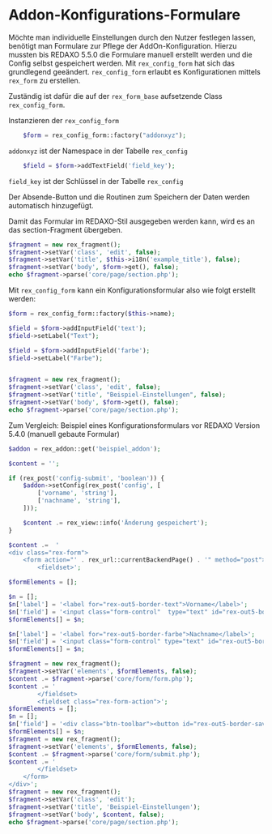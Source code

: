 
# Addon-Konfigurations-Formulare

Möchte man individuelle Einstellungen durch den Nutzer festlegen lassen, benötigt man Formulare zur Pflege der AddOn-Konfiguration. 
Hierzu mussten bis REDAXO 5.5.0 die Formulare manuell erstellt werden und die Config selbst gespeichert werden. Mit `rex_config_form` hat sich das grundlegend geeändert.
`rex_config_form` erlaubt es Konfigurationen mittels `rex_form` zu erstellen. 

Zuständig ist dafür die auf der `rex_form_base` aufsetzende Class `rex_config_form`.


Instanzieren der `rex_config_form`

```php
    $form = rex_config_form::factory("addonxyz");
```

`addonxyz` ist der Namespace in der Tabelle `rex_config`


```php
    $field = $form->addTextField('field_key');
```

`field_key` ist der Schlüssel in der Tabelle `rex_config`

Der Absende-Button und die Routinen zum Speichern der Daten werden automatisch hinzugefügt. 

Damit das Formular im REDAXO-Stil ausgegeben werden kann, wird es an das section-Fragment übergeben. 

```php
$fragment = new rex_fragment();
$fragment->setVar('class', 'edit', false);
$fragment->setVar('title', $this->i18n('example_title'), false);
$fragment->setVar('body', $form->get(), false);
echo $fragment->parse('core/page/section.php');
```


Mit `rex_config_form` kann ein Konfigurationsformular also wie folgt erstellt werden: 


```php
$form = rex_config_form::factory($this->name);

$field = $form->addInputField('text');
$field->setLabel("Text");

$field = $form->addInputField('farbe');
$field->setLabel("Farbe");


$fragment = new rex_fragment();
$fragment->setVar('class', 'edit', false);
$fragment->setVar('title', "Beispiel-Einstellungen", false);
$fragment->setVar('body', $form->get(), false);
echo $fragment->parse('core/page/section.php');

```


Zum Vergleich: Beispiel eines Konfigurationsformulars vor REDAXO Version 5.4.0 (manuell gebaute Formular) 

```php
$addon = rex_addon::get('beispiel_addon');

$content = '';

if (rex_post('config-submit', 'boolean')) {
    $addon->setConfig(rex_post('config', [
        ['vorname', 'string'],
        ['nachname', 'string'],
    ]));

    $content .= rex_view::info('Änderung gespeichert');
}

$content .=  '
<div class="rex-form">
    <form action="' . rex_url::currentBackendPage() . '" method="post">
        <fieldset>';

$formElements = [];

$n = [];
$n['label'] = '<label for="rex-out5-border-text">Vorname</label>';
$n['field'] = '<input class="form-control"  type="text" id="rex-out5-border-text" name="config[nachname]" value="' . $addon->getConfig('vorname') . '"/>';
$formElements[] = $n;

$n['label'] = '<label for="rex-out5-border-farbe">Nachname</label>';
$n['field'] = '<input class="form-control" type="text" id="rex-out5-border-farbe" name="config[nachname]" value="' . $addon->getConfig('nachname'). '"/>';
$formElements[] = $n;

$fragment = new rex_fragment();
$fragment->setVar('elements', $formElements, false);
$content .= $fragment->parse('core/form/form.php');
$content .= '
        </fieldset>
        <fieldset class="rex-form-action">';
$formElements = [];
$n = [];
$n['field'] = '<div class="btn-toolbar"><button id="rex-out5-border-save" type="submit" name="config-submit" class="btn btn-save rex-form-aligned" value="1">Einstellungen speichern</button></div>';
$formElements[] = $n;
$fragment = new rex_fragment();
$fragment->setVar('elements', $formElements, false);
$content .= $fragment->parse('core/form/submit.php');
$content .= '
        </fieldset>
    </form>
</div>';
$fragment = new rex_fragment();
$fragment->setVar('class', 'edit');
$fragment->setVar('title', 'Beispiel-Einstellungen');
$fragment->setVar('body', $content, false);
echo $fragment->parse('core/page/section.php');
```









